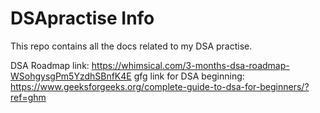 # DSApractise Info

This repo contains all the docs related to my DSA practise.

DSA Roadmap link: https://whimsical.com/3-months-dsa-roadmap-WSohgysgPm5YzdhSBnfK4E
gfg link for DSA beginning: https://www.geeksforgeeks.org/complete-guide-to-dsa-for-beginners/?ref=ghm


